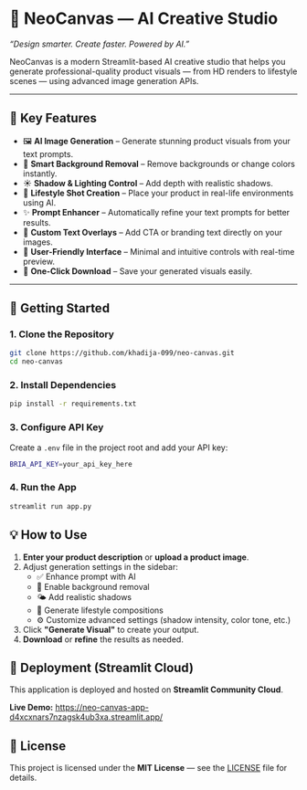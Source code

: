 # 🧠 NeoCanvas — AI Creative Studio  

*“Design smarter. Create faster. Powered by AI.”*  

NeoCanvas is a modern Streamlit-based AI creative studio that helps you generate professional-quality product visuals — from HD renders to lifestyle scenes — using advanced image generation APIs.

---

## 🌈 Key Features

- 🖼️ **AI Image Generation** – Generate stunning product visuals from your text prompts.  
- 🧹 **Smart Background Removal** – Remove backgrounds or change colors instantly.  
- ☀️ **Shadow & Lighting Control** – Add depth with realistic shadows.  
- 🏡 **Lifestyle Shot Creation** – Place your product in real-life environments using AI.  
- ✨ **Prompt Enhancer** – Automatically refine your text prompts for better results.  
- 📝 **Custom Text Overlays** – Add CTA or branding text directly on your images.  
- 🧠 **User-Friendly Interface** – Minimal and intuitive controls with real-time preview.  
- 💾 **One-Click Download** – Save your generated visuals easily.  

---

## 🚀 Getting Started

### 1. Clone the Repository
```bash
git clone https://github.com/khadija-099/neo-canvas.git
cd neo-canvas
```


### 2. Install Dependencies
```bash
pip install -r requirements.txt
```

### 3. Configure API Key

Create a `.env` file in the project root and add your API key:

```bash
BRIA_API_KEY=your_api_key_here
```

### 4. Run the App

```bash
streamlit run app.py
```

## 💡 How to Use

1. **Enter your product description** or **upload a product image**.  
2. Adjust generation settings in the sidebar:  
   - ✅ Enhance prompt with AI  
   - 🧹 Enable background removal  
   - 🌤️ Add realistic shadows  
   - 🏡 Generate lifestyle compositions  
   - ⚙️ Customize advanced settings (shadow intensity, color tone, etc.)  
3. Click **"Generate Visual"** to create your output.  
4. **Download** or **refine** the results as needed.  


## 🚀 Deployment (Streamlit Cloud)

This application is deployed and hosted on **Streamlit Community Cloud**.

**Live Demo:** https://neo-canvas-app-d4xcxnars7nzagsk4ub3xa.streamlit.app/



## 🧾 License

This project is licensed under the **MIT License** — see the [LICENSE](LICENSE) file for details.
